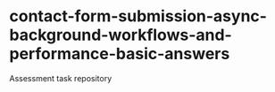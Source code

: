 # contact-form-submission-async-background-workflows-and-performance-basic-answers
Assessment task repository
